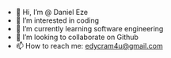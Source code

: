 - 👋 Hi, I’m @ Daniel Eze
- 👀 I’m interested in coding
- 🌱 I’m currently learning software engineering
- 💞️ I’m looking to collaborate on Github
- 📫 How to reach me: edycram4u@gmail.com

<!---
edycram/edycram is a ✨ special ✨ repository because its `README.md` (this file) appears on your GitHub profile.
You can click the Preview link to take a look at your changes.
--->
